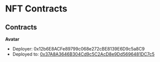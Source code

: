 # NFT Contracts

## Contracts

**Avatar**

- Deployer: 0x12b6E8ACFe89799c068e272cBE8139E6D9c5a8C9
- Deployed to: [0x37A8A3646B304Cd9c5C2AcD8e9Dd5696481DC7c5](https://sepolia.etherscan.io/address/0x37a8a3646b304cd9c5c2acd8e9dd5696481dc7c5)
